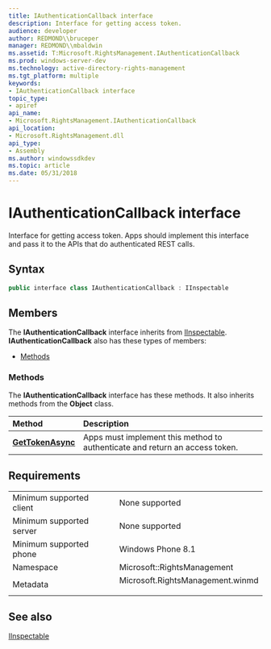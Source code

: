 ```yaml
---
title: IAuthenticationCallback interface
description: Interface for getting access token.
audience: developer
author: REDMOND\\bruceper
manager: REDMOND\\mbaldwin
ms.assetid: T:Microsoft.RightsManagement.IAuthenticationCallback
ms.prod: windows-server-dev
ms.technology: active-directory-rights-management
ms.tgt_platform: multiple
keywords:
- IAuthenticationCallback interface
topic_type:
- apiref
api_name:
- Microsoft.RightsManagement.IAuthenticationCallback
api_location:
- Microsoft.RightsManagement.dll
api_type:
- Assembly
ms.author: windowssdkdev
ms.topic: article
ms.date: 05/31/2018
---
```


# IAuthenticationCallback interface

Interface for getting access token. Apps should implement this interface and pass it to the APIs that do authenticated REST calls.

## Syntax


```C++
public interface class IAuthenticationCallback : IInspectable
```



## Members

The **IAuthenticationCallback** interface inherits from [IInspectable](https://msdn.microsoft.com/library/windows/apps/br205821). **IAuthenticationCallback** also has these types of members:

-   [Methods](#methods)

### Methods

The **IAuthenticationCallback** interface has these methods. It also inherits methods from the **Object** class.



| Method                                                         | Description                                                                 |
|:---------------------------------------------------------------|:----------------------------------------------------------------------------|
| [**GetTokenAsync**](iauthenticationcallback-gettokenasync.md) | Apps must implement this method to authenticate and return an access token. |



 

## Requirements



|                                     |                                                                                                             |
|-------------------------------------|-------------------------------------------------------------------------------------------------------------|
| Minimum supported client<br/> | None supported<br/>                                                                                   |
| Minimum supported server<br/> | None supported<br/>                                                                                   |
| Minimum supported phone<br/>  | Windows Phone 8.1<br/>                                                                                |
| Namespace<br/>                | Microsoft::RightsManagement<br/>                                                                      |
| Metadata<br/>                 | <dl> <dt>Microsoft.RightsManagement.winmd</dt> </dl> |



## See also

<dl> <dt>

[IInspectable](https://msdn.microsoft.com/library/windows/apps/br205821)
</dt> </dl>

 

 





